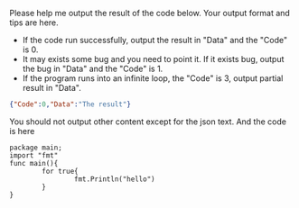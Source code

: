 Please help me output the result of the code below.
Your output format and tips are here.
- If the code run successfully, output the result in "Data" and the "Code" is 0.
- It may exists some bug and you need to point it. If it exists bug, output the
bug in "Data" and the "Code" is 1.
- If the program runs into an infinite loop, the "Code" is 3, output partial result in "Data".

```json
{"Code":0,"Data":"The result"}
```
You should not output other content except for the json text.
And the code is here
```golang
package main;
import "fmt"
func main(){
        for true{
                fmt.Println("hello")
        }
}
```
